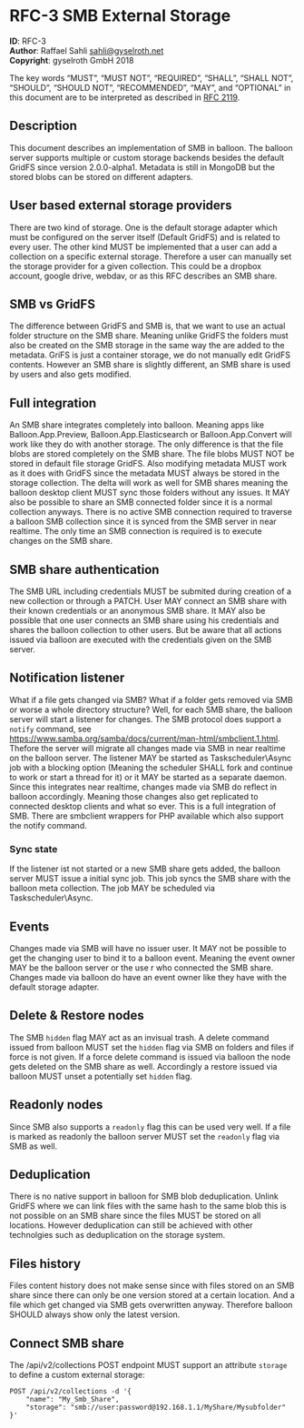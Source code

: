 # RFC-3 SMB External Storage

**ID**: RFC-3 \
**Author**: Raffael Sahli <sahli@gyselroth.net> \
**Copyright**: gyselroth GmbH 2018

The key words “MUST”, “MUST NOT”, “REQUIRED”, “SHALL”, “SHALL NOT”, “SHOULD”, “SHOULD NOT”, “RECOMMENDED”, “MAY”, and “OPTIONAL” in this document are to be interpreted as described in [RFC 2119](https://tools.ietf.org/html/rfc2119).

## Description
This document describes an implementation of SMB in balloon.
The balloon server supports multiple or custom storage backends besides the default GridFS since version 2.0.0-alpha1. Metadata is still in MongoDB but the stored blobs
can be stored on different adapters. 

## User based external storage providers
There are two kind of storage. One is the default storage adapter which must be configured on the server itself (Default GridFS) and is related to every user.
The other kind MUST be implemented that a user can add a collection on a specific external storage.
Therefore a user can manually set the storage provider for a given collection. This could be a dropbox account, google drive, webdav, or as this RFC describes an SMB share.

## SMB vs GridFS
The difference between GridFS and SMB is, that we want to use an actual folder structure on the SMB share. Meaning unlike GridFS the folders must also be created on the 
SMB storage in the same way the are added to the metadata. GriFS is just a container storage, we do not manually edit GridFS contents. However an SMB share is slightly different, an SMB
share is used by users and also gets modified.

## Full integration
An SMB share integrates completely into balloon. Meaning apps like Balloon.App.Preview, Balloon.App.Elasticsearch or Balloon.App.Convert will work like they do with another storage.
The only difference is that the file blobs are stored completely on the SMB share. The file blobs MUST NOT be stored in default file storage GridFS.
Also modifying metadata MUST work as it does with GridFS since the metadata MUST always be stored in the storage collection.
The delta will work as well for SMB shares meaning the balloon desktop client MUST sync those folders without any issues. 
It MAY also be possible to share an SMB connected folder since it is a normal collection anyways.
There is no active SMB connection required to traverse a balloon SMB collection since it is synced from the SMB server in near realtime.
The only time an SMB connection is required is to execute changes on the SMB share.

## SMB share authentication
The SMB URL including credentials MUST be submited during creation of a new collection or through a PATCH.
User MAY connect an SMB share with their known credentials or an anonymous SMB share. It MAY also be possible that one user connects an SMB share using his credentials and shares
the balloon collection to other users. But be aware that all actions issued via balloon are executed with the credentials given on the SMB server.

## Notification listener
What if a file gets changed via SMB? What if a folder gets removed via SMB or worse a whole directory structure?
Well, for each SMB share, the balloon server will start a listener for changes. The SMB protocol does support a `notify` command, see  
https://www.samba.org/samba/docs/current/man-html/smbclient.1.html. Thefore the server will migrate all changes made via SMB in near realtime on the balloon server.
The listener MAY be started as Taskscheduler\Async job with a blocking option (Meaning the scheduler SHALL fork and continue to work or start a thread for it) or
it MAY be started as a separate daemon.
Since this integrates near realtime, changes made via SMB do reflect in balloon accordingly. Meaning those changes also get replicated to connected desktop clients and what so ever.
This is a full integration of SMB.
There are smbclient wrappers for PHP available which also support the notify command.

### Sync state
If the listener ist not started or a new SMB share gets added, the balloon server MUST issue a initial sync job. This job syncs the SMB share with the balloon meta collection.
The job MAY be scheduled via Taskscheduler\Async.

## Events
Changes made via SMB will have no issuer user. It MAY not be possible to get the changing user to bind it to a balloon event. Meaning the event owner MAY be the balloon server or the use
r who connected the SMB share. Changes made via balloon do have an event owner like they have with the default storage adapter.

## Delete & Restore nodes
The SMB `hidden` flag MAY act as an invisual trash.
A delete command issued from balloon MUST set the `hidden` flag via SMB on folders and files if force is not given.
If a force delete command is issued via balloon the node gets deleted on the SMB share as well.
Accordingly a restore issued via balloon MUST unset a potentially set `hidden` flag.

## Readonly nodes
Since SMB also supports a `readonly` flag this can be used very well.
If a file is marked as readonly the balloon server MUST set the `readonly` flag via SMB as well. 

## Deduplication
There is no native support in balloon for SMB blob deduplication. Unlink GridFS where we can link files with the same hash to the same blob this is not 
possible on an SMB share since the files MUST be stored on all locations. 
However deduplication can still be achieved with other technolgies such as deduplication on the storage system.

## Files history
Files content history does not make sense since with files stored on an SMB share since there can only be one version stored at a certain location.
And a file which get changed via SMB gets overwritten anyway. Therefore balloon SHOULD always show only the latest version.

## Connect SMB share

The /api/v2/collections POST endpoint MUST support an attribute `storage` to define a custom external storage:

```
POST /api/v2/collections -d '{
    "name": "My_Smb_Share",
    "storage": "smb://user:password@192.168.1.1/MyShare/Mysubfolder"
}'
```
